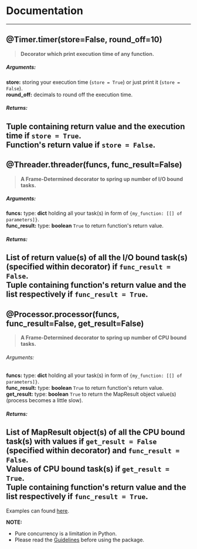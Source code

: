 # Documentation
---
## @Timer.timer(store=False, round_off=10)
> **Decorator which print execution time of any function.**

##### Arguments:
**store:**  storing your execution time (`store = True`) or just print it (`store = False`).  
**round_off:** decimals to round off the execution time.

##### Returns:
**Tuple** containing return value and the execution time if `store = True`.  
Function's return value if `store = False`.
---
## @Threader.threader(funcs, func_result=False)
> **A Frame-Determined decorator to spring up number of I/O bound tasks.**

##### Arguments:
**funcs:** type: **dict** holding all your task(s) in form of `{my_function: [[] of parameters]}`.  
**func_result:** type: **boolean** `True` to return function's return value.

##### Returns:
**List** of return value(s) of all the I/O bound task(s) (specified within decorator) if `func_result = False`.  
**Tuple** containing function's return value and the list respectively if `func_result = True`.
---
## @Processor.processor(funcs, func_result=False, get_result=False)
> **A Frame-Determined decorator to spring up number of CPU bound tasks.**

###### Arguments:
**funcs:** type: **dict** holding all your task(s) in form of `{my_function: [[] of parameters]}`.  
**func_result:** type: **boolean** `True` to return function's return value.  
**get_result:** type: **boolean** `True` to return the MapResult object value(s) (process becomes a little slow).

##### Returns:
**List** of MapResult object(s) of all the CPU bound task(s) with values if `get_result = False` (specified within decorator) 
and `func_result = False`.  
Values of CPU bound task(s) if `get_result = True`.  
**Tuple** containing function's return value and the list respectively if `func_result = True`.
---
Examples can found [here](https://utile.readthedocs.io/en/latest/examples/).  

**NOTE:**  
- Pure concurrency is a limitation in Python.   
- Please read the [Guidelines](https://utile.readthedocs.io/en/latest/guidelines/) before using the package.